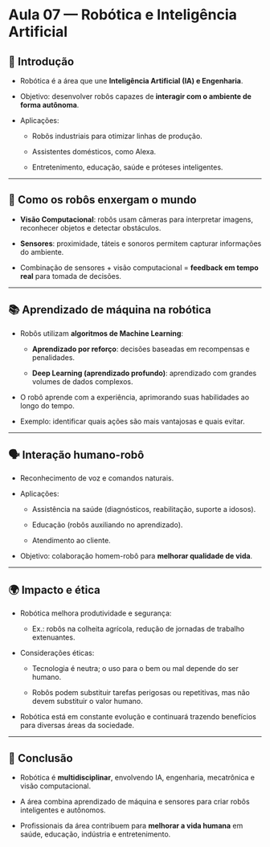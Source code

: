 # Aula 07 — Robótica e Inteligência Artificial

## 🤖 Introdução

- Robótica é a área que une **Inteligência Artificial (IA) e Engenharia**.
  
- Objetivo: desenvolver robôs capazes de **interagir com o ambiente de forma autônoma**.
  
- Aplicações:
  
  - Robôs industriais para otimizar linhas de produção.
    
  - Assistentes domésticos, como Alexa.
    
  - Entretenimento, educação, saúde e próteses inteligentes.

---

## 🧠 Como os robôs enxergam o mundo

- **Visão Computacional**: robôs usam câmeras para interpretar imagens, reconhecer objetos e detectar obstáculos.
  
- **Sensores**: proximidade, táteis e sonoros permitem capturar informações do ambiente.
  
- Combinação de sensores + visão computacional = **feedback em tempo real** para tomada de decisões.

---

## 📚 Aprendizado de máquina na robótica

- Robôs utilizam **algoritmos de Machine Learning**:
  
    - **Aprendizado por reforço**: decisões baseadas em recompensas e penalidades.
    
    - **Deep Learning (aprendizado profundo)**: aprendizado com grandes volumes de dados complexos.
    
- O robô aprende com a experiência, aprimorando suas habilidades ao longo do tempo.
  
- Exemplo: identificar quais ações são mais vantajosas e quais evitar.

---

## 🗣️ Interação humano-robô

- Reconhecimento de voz e comandos naturais.
  
- Aplicações:
  
    - Assistência na saúde (diagnósticos, reabilitação, suporte a idosos).

    - Educação (robôs auxiliando no aprendizado).

    - Atendimento ao cliente.

- Objetivo: colaboração homem-robô para **melhorar qualidade de vida**.

---

## 🌍 Impacto e ética


- Robótica melhora produtividade e segurança:

     - Ex.: robôs na colheita agrícola, redução de jornadas de trabalho extenuantes.

- Considerações éticas:

     - Tecnologia é neutra; o uso para o bem ou mal depende do ser humano.
    
     - Robôs podem substituir tarefas perigosas ou repetitivas, mas não devem substituir o valor humano.

- Robótica está em constante evolução e continuará trazendo benefícios para diversas áreas da sociedade.

---

## 📌 Conclusão

- Robótica é **multidisciplinar**, envolvendo IA, engenharia, mecatrônica e visão computacional.
  
- A área combina aprendizado de máquina e sensores para criar robôs inteligentes e autônomos.

- Profissionais da área contribuem para **melhorar a vida humana** em saúde, educação, indústria e entretenimento.
